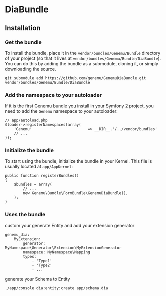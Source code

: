 DiaBundle
==========

## Installation

### Get the bundle

To install the bundle, place it in the `vendor/bundles/Genemu/Bundle` directory of your project
(so that it lives at `vendor/bundles/Genemu/Bundle/DiaBundle`). You can do this by adding
the bundle as a submodule, cloning it, or simply downloading the source.

    git submodule add https://github.com/genemu/GenemuDiaBundle.git vendor/bundles/Genemu/Bundle/DiaBundle

### Add the namespace to your autoloader

If it is the first Genemu bundle you install in your Symfony 2 project, you
need to add the `Genemu` namespace to your autoloader:

    // app/autoload.php
    $loader->registerNamespaces(array(
        'Genemu'                         => __DIR__.'/../vendor/bundles'
        // ...
    ));

### Initialize the bundle

To start using the bundle, initialize the bundle in your Kernel. This
file is usually located at `app/AppKernel`:

    public function registerBundles()
    {
        $bundles = array(
            // ...
            new Genemu\Bundle\FormBundle\GenemuDiaBundle(),
        );
    )

### Uses the bundle

custom your generate Entity and add your extension generator

    genemu_dia:
        MyExtension:
            generator: MyNamespace\Generator\Extension\MyExtensionGenerator
            namespace: MyNamespace\Mapping
            types:
                - 'Type1'
                - 'Type2'
                - ...

generate your Schema to Entity

    ./app/console dia:entity:create app/schema.dia
